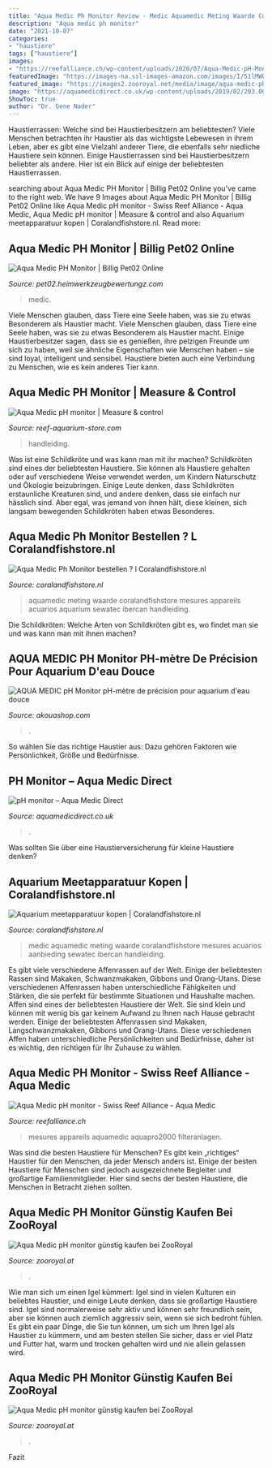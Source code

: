 ```yaml
---
title: "Aqua Medic Ph Monitor Review - Medic Aquamedic Meting Waarde Coralandfishstore Mesures Acuarios Aanbieding Sewatec Ibercan Handleiding"
description: "Aqua medic ph monitor"
date: "2021-10-07"
categories:
- "haustiere"
tags: ["haustiere"]
images:
- "https://reefalliance.ch/wp-content/uploads/2020/07/Aqua-Medic-pH-Monitor.jpg"
featuredImage: "https://images-na.ssl-images-amazon.com/images/I/51lMWQ-DFyL._SL1000_.jpg"
featured_image: "https://images2.zooroyal.net/media/image/aqua-medic-ph-monitor-4.jpg"
image: "https://aquamedicdirect.co.uk/wp-content/uploads/2019/02/203.00_4-1024x768.png"
ShowToc: true
author: "Dr. Gene Nader"
---
```



Haustierrassen: Welche sind bei Haustierbesitzern am beliebtesten?
Viele Menschen betrachten ihr Haustier als das wichtigste Lebewesen in ihrem Leben, aber es gibt eine Vielzahl anderer Tiere, die ebenfalls sehr niedliche Haustiere sein können. Einige Haustierrassen sind bei Haustierbesitzern beliebter als andere. Hier ist ein Blick auf einige der beliebtesten Haustierrassen.

	

		
searching about Aqua Medic PH Monitor | Billig Pet02 Online you've came to the right web. We have 9 Images about Aqua Medic PH Monitor | Billig Pet02 Online like Aqua Medic pH monitor - Swiss Reef Alliance - Aqua Medic, Aqua Medic pH monitor | Measure &amp; control and also Aquarium meetapparatuur kopen | Coralandfishstore.nl. Read more:
		
    
## Aqua Medic PH Monitor | Billig Pet02 Online

<img loading=lazy src="https://images-na.ssl-images-amazon.com/images/I/51lMWQ-DFyL._SL1000_.jpg" onerror="this.onerror=null;this.src='https://tse1.mm.bing.net/th?id=OIP.0r9KJg6J6eOQaMlBdG0X8QHaHa&amp;pid=15.1';" alt="Aqua Medic PH Monitor | Billig Pet02 Online">

_Source: pet02.heimwerkzeugbewertungz.com_

>medic. 

	

Viele Menschen glauben, dass Tiere eine Seele haben, was sie zu etwas Besonderem als Haustier macht.
Viele Menschen glauben, dass Tiere eine Seele haben, was sie zu etwas Besonderem als Haustier macht. Einige Haustierbesitzer sagen, dass sie es genießen, ihre pelzigen Freunde um sich zu haben, weil sie ähnliche Eigenschaften wie Menschen haben – sie sind loyal, intelligent und sensibel. Haustiere bieten auch eine Verbindung zu Menschen, wie es kein anderes Tier kann.

    
## Aqua Medic PH Monitor | Measure &amp; Control

<img loading=lazy src="https://reef-aquarium-store.com/content/Filemanager/aqua-medic-ph-monitor-4.jpg_September-8-2019-918am.jpg" onerror="this.onerror=null;this.src='https://tse1.mm.bing.net/th?id=OIP.SbW8yuFGBrWpNDpXfHNNXwHaHa&amp;pid=15.1';" alt="Aqua Medic pH monitor | Measure &amp; control">

_Source: reef-aquarium-store.com_

>handleiding. 

	

Was ist eine Schildkröte und was kann man mit ihr machen?
Schildkröten sind eines der beliebtesten Haustiere. Sie können als Haustiere gehalten oder auf verschiedene Weise verwendet werden, um Kindern Naturschutz und Ökologie beizubringen. Einige Leute denken, dass Schildkröten erstaunliche Kreaturen sind, und andere denken, dass sie einfach nur hässlich sind. Aber egal, was jemand von ihnen hält, diese kleinen, sich langsam bewegenden Schildkröten haben etwas Besonderes.

    
## Aqua Medic Ph Monitor Bestellen ? L Coralandfishstore.nl

<img loading=lazy src="https://www.coralandfishstore.nl/15113-large_default/aqua-medic-ph-monitor.jpg" onerror="this.onerror=null;this.src='https://tse2.mm.bing.net/th?id=OIP.YDGDO-Iw8ohxdSby0GJqGAAAAA&amp;pid=15.1';" alt="Aqua Medic Ph Monitor bestellen ? l Coralandfishstore.nl">

_Source: coralandfishstore.nl_

>aquamedic meting waarde coralandfishstore mesures appareils acuarios aquarium sewatec ibercan handleiding. 

	

Die Schildkröten: Welche Arten von Schildkröten gibt es, wo findet man sie und was kann man mit ihnen machen?

    
## AQUA MEDIC PH Monitor PH-mètre De Précision Pour Aquarium D&#039;eau Douce

<img loading=lazy src="https://media.cdnws.com/_i/1792/15137/949/38/aqua-medic-ph-monitor-ph-metre-complet-avec-electrode-pour-aquarium.jpeg" onerror="this.onerror=null;this.src='https://tse2.mm.bing.net/th?id=OIP.uXAY5N2Y8a3Ztm38ruvOOQHaHa&amp;pid=15.1';" alt="AQUA MEDIC pH Monitor pH-mètre de précision pour aquarium d&#039;eau douce">

_Source: akouashop.com_

>. 

	

So wählen Sie das richtige Haustier aus: Dazu gehören Faktoren wie Persönlichkeit, Größe und Bedürfnisse.

    
## PH Monitor – Aqua Medic Direct

<img loading=lazy src="https://aquamedicdirect.co.uk/wp-content/uploads/2019/02/203.00_4-1024x768.png" onerror="this.onerror=null;this.src='https://tse2.mm.bing.net/th?id=OIP.b3f4X0Kv0GnhmRPx-9QMmgHaFj&amp;pid=15.1';" alt="pH monitor – Aqua Medic Direct">

_Source: aquamedicdirect.co.uk_

>. 

	

Was sollten Sie über eine Haustierversicherung für kleine Haustiere denken?

    
## Aquarium Meetapparatuur Kopen | Coralandfishstore.nl

<img loading=lazy src="https://www.coralandfishstore.nl/15113-home_default/aqua-medic-ph-monitor.jpg" onerror="this.onerror=null;this.src='https://tse3.mm.bing.net/th?id=OIP.3sMqiu2hb4tthtmY-jVtYAAAAA&amp;pid=15.1';" alt="Aquarium meetapparatuur kopen | Coralandfishstore.nl">

_Source: coralandfishstore.nl_

>medic aquamedic meting waarde coralandfishstore mesures acuarios aanbieding sewatec ibercan handleiding. 

	

Es gibt viele verschiedene Affenrassen auf der Welt. Einige der beliebtesten Rassen sind Makaken, Schwanzmakaken, Gibbons und Orang-Utans. Diese verschiedenen Affenrassen haben unterschiedliche Fähigkeiten und Stärken, die sie perfekt für bestimmte Situationen und Haushalte machen.
Affen sind eines der beliebtesten Haustiere der Welt. Sie sind klein und können mit wenig bis gar keinem Aufwand zu Ihnen nach Hause gebracht werden. Einige der beliebtesten Affenrassen sind Makaken, Langschwanzmakaken, Gibbons und Orang-Utans. Diese verschiedenen Affen haben unterschiedliche Persönlichkeiten und Bedürfnisse, daher ist es wichtig, den richtigen für Ihr Zuhause zu wählen.

    
## Aqua Medic PH Monitor - Swiss Reef Alliance - Aqua Medic

<img loading=lazy src="https://reefalliance.ch/wp-content/uploads/2020/07/Aqua-Medic-pH-Monitor.jpg" onerror="this.onerror=null;this.src='https://tse4.mm.bing.net/th?id=OIP.M1ZJisekN3ZTP6xeEphCigHaHa&amp;pid=15.1';" alt="Aqua Medic pH monitor - Swiss Reef Alliance - Aqua Medic">

_Source: reefalliance.ch_

>mesures appareils aquamedic aquapro2000 filteranlagen. 

	

Was sind die besten Haustiere für Menschen?
Es gibt kein „richtiges“ Haustier für den Menschen, da jeder Mensch anders ist. Einige der besten Haustiere für Menschen sind jedoch ausgezeichnete Begleiter und großartige Familienmitglieder. Hier sind sechs der besten Haustiere, die Menschen in Betracht ziehen sollten.

    
## Aqua Medic PH Monitor Günstig Kaufen Bei ZooRoyal

<img loading=lazy src="https://images3.zooroyal.net/media/image/aqua-medic-ph-monitor-3.jpg" onerror="this.onerror=null;this.src='https://tse3.mm.bing.net/th?id=OIP.4b9-yxgEg_kYWbit4lnWlgHaHa&amp;pid=15.1';" alt="Aqua Medic pH monitor günstig kaufen bei ZooRoyal">

_Source: zooroyal.at_

>. 

	

Wie man sich um einen Igel kümmert:
Igel sind in vielen Kulturen ein beliebtes Haustier, und einige Leute denken, dass sie großartige Haustiere sind. Igel sind normalerweise sehr aktiv und können sehr freundlich sein, aber sie können auch ziemlich aggressiv sein, wenn sie sich bedroht fühlen. Es gibt ein paar Dinge, die Sie tun können, um sich um Ihren Igel als Haustier zu kümmern, und am besten stellen Sie sicher, dass er viel Platz und Futter hat, warm und trocken gehalten wird und nie allein gelassen wird.

    
## Aqua Medic PH Monitor Günstig Kaufen Bei ZooRoyal

<img loading=lazy src="https://images2.zooroyal.net/media/image/aqua-medic-ph-monitor-4.jpg" onerror="this.onerror=null;this.src='https://tse1.mm.bing.net/th?id=OIP.rSRusgGzrOrXF1GM3ARl5gHaHa&amp;pid=15.1';" alt="Aqua Medic pH monitor günstig kaufen bei ZooRoyal">

_Source: zooroyal.at_

>. 

	

Fazit

